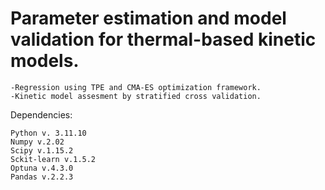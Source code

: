 # Parameter estimation and model validation for thermal-based kinetic models.


	-Regression using TPE and CMA-ES optimization framework.
	-Kinetic model assesment by stratified cross validation.

Dependencies:
	
 	Python v. 3.11.10 
	Numpy v.2.02
	Scipy v.1.15.2
	Sckit-learn v.1.5.2
	Optuna v.4.3.0
 	Pandas v.2.2.3


